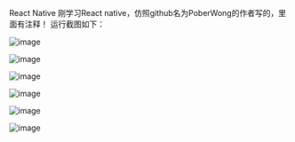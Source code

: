 React Native
刚学习React native，仿照github名为PoberWong的作者写的，里面有注释！
运行截图如下：

![image](https://github.com/zhongfei246/React-Native-Gank-li/blob/master/RNMyTwoDemo/images/1.png)

![image](https://github.com/zhongfei246/React-Native-Gank-li/blob/master/RNMyTwoDemo/images/2.png)

![image](https://github.com/zhongfei246/React-Native-Gank-li/blob/master/RNMyTwoDemo/images/3.png)

![image](https://github.com/zhongfei246/React-Native-Gank-li/blob/master/RNMyTwoDemo/images/4.png)

![image](https://github.com/zhongfei246/React-Native-Gank-li/blob/master/RNMyTwoDemo/images/5.png)

![image](https://github.com/zhongfei246/React-Native-Gank-li/blob/master/RNMyTwoDemo/images/6.png)
